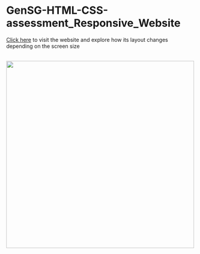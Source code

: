 # GenSG-HTML-CSS-assessment_Responsive_Website

<a href="https://mattn4.github.io/GenSG-HTML-CSS-assessment_Responsive_Website/" target="_blank">Click here</a> to visit the website and explore how its layout changes depending on the screen size<br><br> 

<img src="/capstone_colmar_assets/videos/colmaracademy.gif" width="500" style="text-align: center;">
